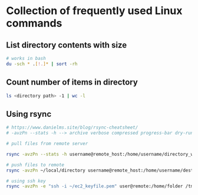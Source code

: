 # Collection of frequently used Linux commands

## List directory contents with size

```bash
# works in bash
du -sch * .[!.]* | sort -rh
```

## Count number of items in directory

```bash
ls <directory path> -1 | wc -l
```

## Using rsync

```bash
# https://www.danielms.site/blog/rsync-cheatsheet/
# -avzPn --stats -h --> archive verbose compressed progress-bar dry-run human-readable-stats

# pull files from remote server

rsync -avzPn --stats -h username@remote_host:/home/username/directory_we_want ~/local/directory

# push files to remote
rsync -avzPn ~/local/directory username@remote_host:/home/username/destination_dir

# using ssh key
rsync -avzPn -e "ssh -i ~/ec2_keyfile.pem" user@remote:/home/folder /tmp/local_system/
```